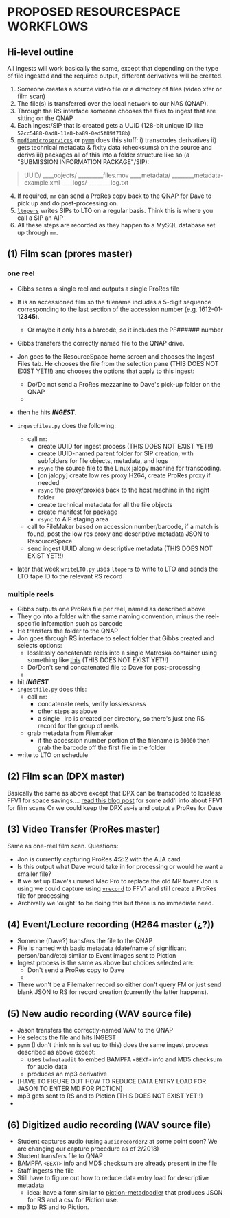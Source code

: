 # PROPOSED RESOURCESPACE WORKFLOWS

## Hi-level outline
All ingests will work basically the same, except that depending on the type of file ingested and the required output, different derivatives will be created.

1) Someone creates a source video file or a directory of files (video xfer or film scan)
2) The file(s) is transferred over the local network to our NAS (QNAP).
2) Through the RS interface someone chooses the files to ingest that are sitting on the QNAP
3) Each ingest/SIP that is created gets a UUID (128-bit unique ID like `52cc5488-0ad8-11e8-ba89-0ed5f89f718b`)
3) [`mediamicroservices`](https://github.com/mediamicroservices/mm) or [`pymm`](https://github.com/BAM-PFA/pymm) does this stuff:
 i) transcodes derivatives
 ii) gets technical metadata & fixity data (checksums) on the source and derivs
 iii) packages all of this into a folder structure like so (a "SUBMISSION INFORMATION PACKAGE"/SIP):
 > UUID/
 > ____objects/
 > _________files.mov
 > ____metadata/ 
 > ________metadata-example.xml
 > ____logs/ 
 > ________log.txt

4) If required, `mm` can send a ProRes copy back to the QNAP for Dave to pick up and do post-processing on.
4) [`ltopers`](https://github.com/amiaopensource/ltopers) writes SIPs to LTO on a regular basis. Think this is where you call a SIP an AIP
6) All these steps are recorded as they happen to a MySQL database set up through `mm`.

## (1) Film scan (prores master)

### one reel
* Gibbs scans a single reel and outputs a single ProRes file 
* It is an accessioned film so the filename includes a 5-digit sequence corresponding to the last section of the accession number (e.g. 1612-01-**12345**).
  * Or maybe it only has a barcode, so it includes the PF###### number 
* Gibbs transfers the correctly named file to the QNAP drive.
* Jon goes to the ResourceSpace home screen and chooses the Ingest Files tab. He chooses the file from the selection pane (THIS DOES NOT EXIST YET!!) and chooses the options that apply to this ingest:
  * Do/Do not send a ProRes mezzanine to Dave's pick-up folder on the QNAP
  * 
* then he hits *__INGEST__*.

* `ingestfiles.py` does the following:
  * call `mm`: 
    * create UUID for ingest process (THIS DOES NOT EXIST YET!!)
    * create UUID-named parent folder for SIP creation, with subfolders for file objects, metadata, and logs 
    * `rsync` the source file to the Linux jalopy machine for transcoding.
    * [on jalopy] create low res proxy H264, create ProRes proxy if needed
    * `rsync` the proxy/proxies back to the host machine in the right folder
    * create technical metadata for all the file objects
    * create manifest for package
    * `rsync` to AIP staging area
  * call to FileMaker based on accession number/barcode, if a match is found, post the low res proxy and descriptive metadata JSON to ResourceSpace
  * send ingest UUID along w descriptive metadata (THIS DOES NOT EXIST YET!!)
* later that week `writeLTO.py` uses `ltopers` to write to LTO and sends the LTO tape ID to the relevant RS record 

### multiple reels
* Gibbs outputs one ProRes file per reel, named as described above
* They go into a folder with the same naming convention, minus the reel-specific information such as barcode
* He transfers the folder to the QNAP
* Jon goes through RS interface to select folder that Gibbs created and selects options:
  * losslessly concatenate reels into a single Matroska container using something like [this](https://github.com/kieranjol/IFIscripts#concatpy) (THIS DOES NOT EXIST YET!!)
  * Do/Don't send concatenated file to Dave for post-processing
  * 
* hit _**INGEST**_
* `ingestfile.py` does this:
  * call `mm`:
    * concatenate reels, verify losslessness
    * other steps as above
    * a single _lrp is created per directory, so there's just one RS record for the group of reels.
  * grab metadata from Filemaker
    * if the accession number portion of the filename is `00000` then grab the barcode off the first file in the folder
* write to LTO on schedule

## (2) Film scan (DPX master)

Basically the same as above except that DPX can be transcoded to lossless FFV1 for space savings.... 
[read this blog post](https://kieranjol.wordpress.com/2016/10/07/introduction-to-ffv1-and-matroska-for-film-scans/) for some add'l info about FFV1 for film scans
Or we could keep the DPX as-is and output a ProRes for Dave 

## (3) Video Transfer (ProRes master)

Same as one-reel film scan. 
Questions: 
* Jon is currently capturing ProRes 4:2:2 with the AJA card. 
* Is this output what Dave would take in for processing or would he want a smaller file?
* If we set up Dave's unused Mac Pro to replace the old MP tower Jon is using we could capture using [`vrecord`](https://github.com/amiaopensource/vrecord) to FFV1 and still create a ProRes file for processing
* Archivally we 'ought' to be doing this but there is no immediate need. 

## (4) Event/Lecture recording (H264 master (¿?))
* Someone (Dave?) transfers the file to the QNAP
* File is named with basic metadata (date/name of significant person/band/etc) similar to Event images sent to Piction
* Ingest process is the same as above but choices selected are:
  * Don't send a ProRes copy to Dave
  * 
* There won't be a Filemaker record so either don't query FM or just send blank JSON to RS for record creation (currently the latter happens).

## (5) New audio recording (WAV source file)
* Jason transfers the correctly-named WAV to the QNAP
* He selects the file and hits INGEST
* `pymm` (I don't think `mm` is set up to this) does the same ingest process described as above except:
  * uses `bwfmetaedit` to embed  BAMPFA `<BEXT>` info and MD5 checksum for audio data
  * produces an mp3 derivative
* [HAVE TO FIGURE OUT HOW TO REDUCE DATA ENTRY LOAD FOR JASON TO ENTER MD FOR PICTION]
* mp3 gets sent to RS and to Piction (THIS DOES NOT EXIST YET!!)
* 

## (6) Digitized audio recording (WAV source file)
* Student captures audio (using `audiorecorder2` at some point soon? We are changing our capture procedure as of 2/2018)
* Student transfers file to QNAP
* BAMPFA `<BEXT>` info and MD5 checksum are already present in the file
* Staff ingests the file 
* Still have to figure out how to reduce data entry load for descriptive metadata  
  * idea: have a form similar to [piction-metadoodler](https://github.com/BAM-PFA/piction-metadoodler) that produces JSON for RS and a csv for Piction use.
* mp3 to RS and to Piction.